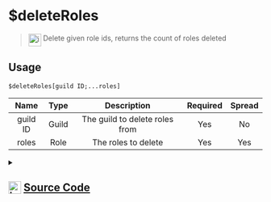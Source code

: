 # $deleteRoles
> <img align="top" src="https://upload.wikimedia.org/wikipedia/commons/thumb/e/e4/Infobox_info_icon.svg/160px-Infobox_info_icon.svg.png?20150409153300" alt="image" width="25" height="auto"> Delete given role ids, returns the count of roles deleted
## Usage
```
$deleteRoles[guild ID;...roles]
```
| Name | Type | Description | Required | Spread
| :---: | :---: | :---: | :---: | :---: |
guild ID | Guild | The guild to delete roles from | Yes | No
roles | Role | The roles to delete | Yes | Yes
<details>
<summary>
    
## <img align="top" src="https://cdn4.iconfinder.com/data/icons/iconsimple-logotypes/512/github-512.png" alt="image" width="25" height="auto">  [Source Code](https://github.com/tryforge/ForgeScript-V2/blob/main/src/native/deleteRoles.ts)
    
</summary>
    
```ts
import { BaseChannel, TextChannel } from "discord.js"
import { ArgType, NativeFunction, Return } from "../structures"
import noop from "../functions/noop"

export default new NativeFunction({
    name: "$deleteRoles",
    version: "1.0.0",
    brackets: true,
    unwrap: true,
    description: "Delete given role ids, returns the count of roles deleted",
    args: [
        {
            name: "guild ID",
            description: "The guild to delete roles from",
            rest: false,
            required: true,
            type: ArgType.Guild
        },
        {
            name: "roles",
            description: "The roles to delete",
            rest: true,
            required: true,
            pointer: 0,
            type: ArgType.Role
        }
    ],
    async execute(ctx, [ guild, roles ]) {
        let count = 0
        for (let i = 0, len = roles.length;i < len;i++) {
            const role = roles[i]
            const success = await role.delete().catch(noop)
            if (success) count++
        }

        return Return.success(count)
    },
})
```
    
</details>